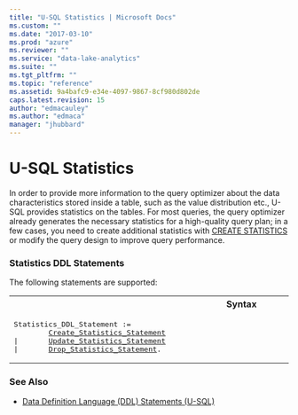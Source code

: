 ```yaml
---
title: "U-SQL Statistics | Microsoft Docs"
ms.custom: ""
ms.date: "2017-03-10"
ms.prod: "azure"
ms.reviewer: ""
ms.service: "data-lake-analytics"
ms.suite: ""
ms.tgt_pltfrm: ""
ms.topic: "reference"
ms.assetid: 9a4bafc9-e34e-4097-9867-8cf980d802de
caps.latest.revision: 15
author: "edmacauley"
ms.author: "edmaca"
manager: "jhubbard"
---
```

# U-SQL Statistics
In order to provide more information to the query optimizer about the data characteristics stored inside a table, such as the value distribution etc., U-SQL provides statistics on the tables. For most queries, the query optimizer already generates the necessary statistics for a high-quality query plan; in a few cases, you need to create additional statistics with [CREATE STATISTICS](../USQL/create-statistics-u-sql.md) or modify the query design to improve query performance.  
  
### Statistics DDL Statements
The following statements are supported:  

<table><th>Syntax</th><tr><td><pre>
Statistics_DDL_Statement :=                                                                              
        <a href="create-statistics-u-sql.md">Create_Statistics_Statement</a>  
|       <a href="update-statistics-u-sql.md">Update_Statistics_Statement</a>  
|       <a href="drop-statistics-u-sql.md">Drop_Statistics_Statement</a>.  
</pre></td></tr></table>
  
### See Also
- [Data Definition Language (DDL) Statements (U-SQL)](../USQL/data-definition-language-ddl-statements-u-sql.md)

